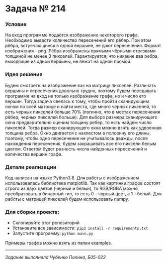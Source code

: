 # Задача № 214

### Условие
На вход программе подаётся изображение некоторого графа.
Необходимо вывести количество пересечений его рёбер. При этом рёбра, встречающиеся в одной вершине, не дают пересечения.
Формат изображения - png. Рёбра изображены прямыми чёрными отрезками толщиной не менее 3 пикселей. Гарантируется, что никакие два ребра, выходящие из одной вершины, не лежат на одной прямой.

### Идея решения
Будем смотреть на изображение как на матрицу пикселей. Различать вершины и пересечения довольно трудно, поэтому будем передавать программе на вход не только изображение графа, но и число его вершин. Тогда задача свелась к тому, чтобы пройти сканирующим окном по всей матрице и найти места, где много черных пикселей, то есть черных пикселей больше 70% (логично, что в местах пересечения рёбер, черных пикселей больше). Для выбора размера сканирующего окна предварительно оценим толщину ребер, то есть найдем число пикселей. Тогда размер сканирующего окна можно взять как удвоенная толщина ребра. Окно двигается с нахлестом в половину его длины, поэтому, чтобы одно пересечение не учитывалось дважды, после нахождения пересечения, будем закрашивать все его пиксели белым цветом. Ответом будет разность числа найденных пересечений и количества вершин графа.

### Детали реализации
Код написан на языке Python3.8. Для работы с изображением использовалась библиотека matplotlib. Так как картинки графов состоят строго из двух цветов (черный и белый), то RGB/RGBA можно преобразовать в бинарный тип, то есть 0 - черный цвет, а 1 - белый. Для работы с матрицей пикселей будем использовать numpy. 

### Для сборки проекта:
- Склонируйте этот репозиторий
- Установите все зависимости: ```pip3 install -r requirements.txt```
- Запустите программу: ```python main.py```

Примеры графов можно взять из папки examples.

----

*Задание выполнила Чубенко Полина, Б05-022*
